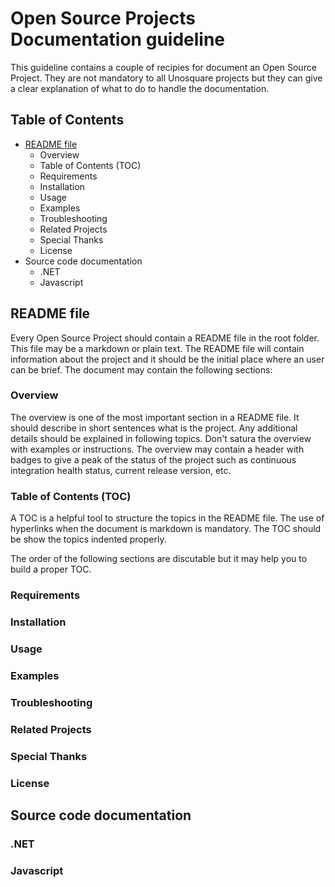# Open Source Projects Documentation guideline

This guideline contains a couple of recipies for document an Open Source Project. They are not mandatory to all Unosquare projects but they can give a clear explanation of what to do to handle the documentation.

## Table of Contents

* [README file](#readme-file)
  * Overview
  * Table of Contents (TOC)
  * Requirements
  * Installation
  * Usage
  * Examples
  * Troubleshooting
  * Related Projects
  * Special Thanks
  * License
* Source code documentation
  * .NET
  * Javascript
  
## README file

Every Open Source Project should contain a README file in the root folder. This file may be a markdown or plain text. The README file will contain information about the project and it should be the initial place where an user can be brief. The document may contain the following sections:

### Overview

The overview is one of the most important section in a README file. It should describe in short sentences what is the project. Any additional details should be explained in following topics. Don't satura the overview with examples or instructions. The overview may contain a header with badges to give a peak of the status of the project such as continuous integration health status, current release version, etc.

### Table of Contents (TOC)

A TOC is a helpful tool to structure the topics in the README file. The use of hyperlinks when the document is markdown is mandatory. The TOC should be show the topics indented properly. 

The order of the following sections are discutable but it may help you to build a proper TOC.

### Requirements

### Installation

### Usage

### Examples

### Troubleshooting

### Related Projects

### Special Thanks

### License

## Source code documentation

### .NET

### Javascript

